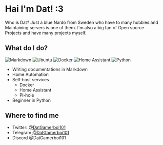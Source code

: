 # Hai I'm Dat! :3
Who is Dat? Just a blue Nardo from Sweden who have to many hobbies and Maintaining servers is one of them. I'm also a big fan of Open source Projects and have many projects myself.

## What do I do?
![Markdown](https://img.shields.io/badge/markdown-%23000000.svg?style=for-the-badge&logo=markdown&logoColor=white)
![Ubuntu](https://img.shields.io/badge/Ubuntu-E95420?style=for-the-badge&logo=ubuntu&logoColor=white)
![Docker](https://img.shields.io/badge/docker-%230db7ed.svg?style=for-the-badge&logo=docker&logoColor=white)
![Home Assistant](https://img.shields.io/badge/home%20assistant-%2341BDF5.svg?style=for-the-badge&logo=home-assistant&logoColor=white)
![Python](https://img.shields.io/badge/python-3670A0?style=for-the-badge&logo=python&logoColor=ffdd54)

- Writing documentations in Markdown
- Home Automation
- Self-host services
    - Docker
    - Home Assistant
    - Pi-hole
- Beginner in Python

## Where to find me

- Twitter: [@DatGamerboi101](https://twitter.com/DatGamerboi101)
- Telegram [@DatGamerboi101](https://t.me/DatGamerboi101)
- Discord @DatGamerboi101